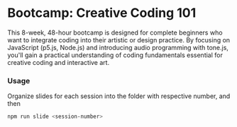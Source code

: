 # Bootcamp: Creative Coding 101

This 8-week, 48-hour bootcamp is designed for complete beginners who want to integrate coding into their artistic or design practice. By focusing on JavaScript (p5.js, Node.js) and introducing audio programming with tone.js, you'll gain a practical understanding of coding fundamentals essential for creative coding and interactive art.

### Usage
 
Organize slides for each session into the folder with respective number, and then
```sh
npm run slide <session-number>
```